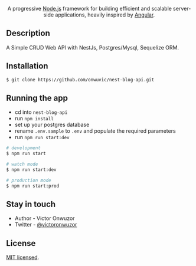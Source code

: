  <p align="center">A progressive <a href="http://nodejs.org" target="blank">Node.js</a> framework for building efficient and scalable server-side applications, heavily inspired by <a href="https://angular.io" target="blank">Angular</a>.
 </p>

## Description
A Simple CRUD Web API with NestJs, Postgres/Mysql, Sequelize ORM. 

## Installation

```bash
$ git clone https://github.com/onwuvic/nest-blog-api.git
```

## Running the app

- cd into `nest-blog-api`
- run `npm install`
- set up your postgres database
- rename `.env.sample` to `.env` and populate the required parameters
- run `npm run start:dev`

```bash
# development
$ npm run start

# watch mode
$ npm run start:dev

# production mode
$ npm run start:prod
```


## Stay in touch

- Author - Victor Onwuzor
- Twitter - [@victoronwuzor](https://twitter.com/victoronwuzor)

## License
[MIT licensed](LICENSE).
